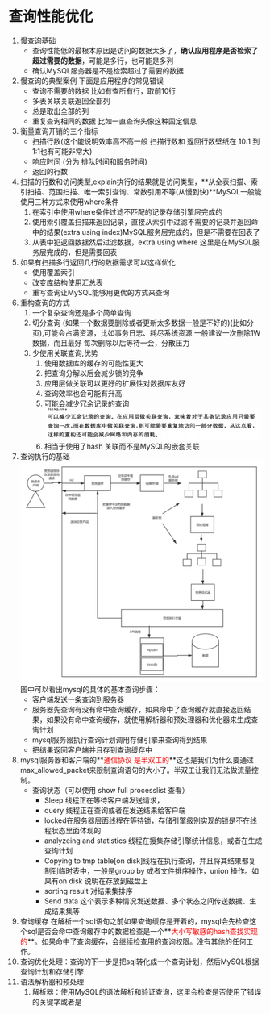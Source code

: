 # 查询性能优化

1. 慢查询基础
   - 查询性能低的最根本原因是访问的数据太多了，**确认应用程序是否检索了超过需要的数据**，可能是多行，也可能是多列
   - 确认MySQL服务器是不是检索超过了需要的数据
2. 慢查询的典型案例 下面是应用程序的常见错误
   - 查询不需要的数据 比如有查所有行，取前10行
   - 多表关联关联返回全部列
   - 总是取出全部的列 
   - 重复查询相同的数据 比如一直查询头像这种固定信息
3. 衡量查询开销的三个指标
   - 扫描行数(这个能说明效率高不高一般 扫描行数和 返回行数壁纸在 10:1 到1:1也有可能非常大)
   - 响应时间 (分为 排队时间和服务时间)
   - 返回的行数
4. 扫描的行数和访问类型,explain执行的结果就是访问类型，**从全表扫描、索引扫描、范围扫描、唯一索引查询、常数引用不等(从慢到快)**MySQL一般能使用三种方式来使用where条件
   1. 在索引中使用where条件过滤不匹配的记录存储引擎层完成的
   2. 使用索引覆盖扫描来返回记录，直接从索引中过滤不需要的记录并返回命中的结果(extra using index)MySQL服务层完成的，但是不需要在回表了
   3. 从表中犯返回数据然后过滤数据，extra using where 这里是在MySQL服务层完成的，但是需要回表
5. 如果有扫描多行返回几行的数据需求可以这样优化
   - 使用覆盖索引
   - 改变库结构使用汇总表
   - 重写查询让MySQL能够用更优的方式来查询
6. 重构查询的方式
   1. 一个复杂查询还是多个简单查询
   2. 切分查询 (如果一个数据要删除或者更新太多数据一般是不好的)(比如分页),可能会占满资源，比如事务日志、耗尽系统资源 一般建议一次删除1W数据，而且最好 每次删除以后等待一会，分散压力
   3. 少使用关联查询,优势
      1. 使用数据库的缓存的可能性更大
      2. 把查询分解以后会减少锁的竞争
      3. 应用层做关联可以更好的扩展性对数据库友好
      4. 查询效率也会可能有升高
      5. 可能会减少冗余记录的查询![image-20190809215259418](../images/image-20190809215259418.png)
      6. 相当于使用了hash 关联而不是MySQL的嵌套关联
7. 查询执行的基础![查询的mysql过程](../images/查询的mysql过程.png)图中可以看出mysql的具体的基本查询步骤：
   - 客户端发送一条查询到服务器
   - 服务器先查询有没有命中查询缓存，如果命中了查询缓存就直接返回结果，如果没有命中查询缓存，就使用解析器和预处理器和优化器来生成查询计划
   - mysql服务器执行查询计划调用存储引擎来查询得到结果
   - 把结果返回客户端并且存到查询缓存中
8. mysql服务器和客户端的**<font color='red'>通信协议 是半双工的</font>**这也是我们为什么要通过max_allowed_packet来限制查询语句的大小了。半双工让我们无法做流量控制。
   - 查询状态（可以使用 show full processlist 查看）
     - Sleep 线程正在等待客户端发送请求，
     - query 线程正在查询或者在发送结果给客户端
     - locked在服务器层面线程在等待锁，存储引擎级别实现的锁是不在线程状态里面体现的
     - analyzeing and statistics 线程在搜集存储引擎统计信息，或者在生成查询计划
     - Copying to tmp table[on disk]线程在执行查询，并且将其结果都复制到临时表中，一般是group by 或者文件排序操作，union 操作。如果有on disk 说明在存放到磁盘上
     - sorting result 对结果集排序
     - Send data 这个表示多种情况发送数据、多个状态之间传送数据、生成结果集等
9. 查询缓存
      在解析一个sql语句之前如果查询缓存是开着的，mysql会先检查这个sql是否会命中查询缓存中的数据检查是一个**<font color='red'>大小写敏感的hash查找实现的</font>**。如果命中了查询缓存，会继续检查用的查询权限。没有其他的任何工作。
10. 查询优化处理：查询的下一步是把sql转化成一个查询计划，然后MySQL根据查询计划和存储引擎.
   1. 语法解析器和预处理
      1. 解析器：使用MySQL的语法解析和验证查询，这里会检查是否使用了错误的关键字或者是
